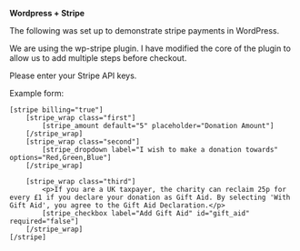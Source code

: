 **Wordpress + Stripe**

The following was set up to demonstrate stripe payments in WordPress.

We are using the wp-stripe plugin. 
I have modified the core of the plugin to allow us to add multiple steps before checkout.

Please enter your Stripe API keys.

Example form: 
```
[stripe billing="true"]
    [stripe_wrap class="first"]
        [stripe_amount default="5" placeholder="Donation Amount"]
    [/stripe_wrap]
    [stripe_wrap class="second"] 
        [stripe_dropdown label="I wish to make a donation towards" options="Red,Green,Blue"]
    [/stripe_wrap]
     
    [stripe_wrap class="third"]
        <p>If you are a UK taxpayer, the charity can reclaim 25p for every £1 if you declare your donation as Gift Aid. By selecting 'With Gift Aid', you agree to the Gift Aid Declaration.</p>
        [stripe_checkbox label="Add Gift Aid" id="gift_aid" required="false"]
    [/stripe_wrap]
[/stripe]
 ```
